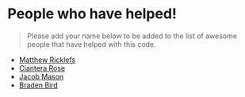 # People who have helped!

> Please add your name below to be added to the list of awesome people that have helped with this code.


- [Matthew Ricklefs](https://github.com/matthewricklefs)
- [Ciantera Rose](https://github.com/Ciantera-Rose)
- [Jacob Mason](github.com/JacobMason83)
- [Braden Bird](github.com/bradenslsb)


